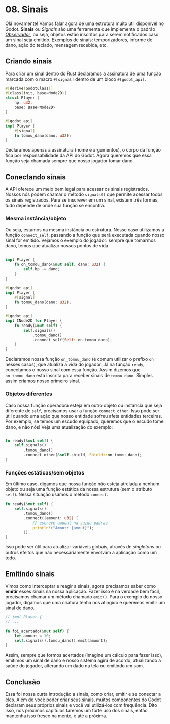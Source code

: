 # 08. Sinais

Olá novamente! Vamos falar agora de uma estrutura muito útil disponível no Godot. **Sinais** ou _Signals_ são uma ferramenta que implementa o padrão [_Observador_](https://refactoring.guru/pt-br/design-patterns/observer), ou seja, objetos estão inscritos para serem notificados caso um sinal seja emitido. Exemplos de sinais: temporizadores, informe de dano, ação do teclado, mensagem recebida, etc.

## Criando sinais

Para criar um sinal dentro do Rust declaramos a assinatura de uma função marcada com o macro `#[signal]` dentro de um bloco `#[godot_api]`.

```rust
#[derive(GodotClass)]
#[class(init, base=Node2D)]
struct Player {
    hp: u32,
    base: Base<Node2D>
}

#[godot_api]
impl Player {
    #[signal]
    fn tomou_dano(dano: u32);
}
```

Declaramos apenas a assinatura (nome e argumentos), o corpo da função fica por responsabilidade da API do Godot. Agora queremos que essa função seja chamada sempre que nosso jogador tomar dano.

## Conectando sinais

A API oferece um meio bem legal para acessar os sinais registrados. Nossos nós podem chamar o método `signals()` que permite acessar todos os sinais registrados. Para se inscrever em um sinal, existem três formas, tudo depende de onde sua função se encontra.

### Mesma instância/objeto

Ou seja, estamos na mesma instância ou estrutura. Nesse caso utilizamos a função `connect_self`, passando a função que será executada quando nosso sinal for emitido. Vejamos o exemplo do jogador: sempre que tomarmos dano, temos que atualizar nossos pontos de vida.

```rust

impl Player {
    fn on_tomou_dano(&mut self, dano: u32) {
        self.hp -= dano;
    }
} 

#[godot_api]
impl Player {
    #[signal]
    fn tomou_dano(dano: u32);
}

#[godot_api]
impl INode2D for Player {
    fn ready(&mut self) {
        self.signals()
            .tomou_dano()
            .connect_self(Self::on_tomou_dano);
    }
}
```

Declaramos nossa função `on_tomou_dano` (é comum utilizar o prefixo `on` nesses casos), que atualiza a vida do jogador. Já na função `ready`, conectamos o nosso sinal com essa função. Assim dizemos que `on_tomou_dano` está inscrita para receber sinais de `tomou_dano`. Simples assim criamos nosso primeiro sinal.

###  Objetos diferentes

Caso nossa função operadora esteja em outro objeto ou instância que seja diferente de `self`, precisamos usar a função `connect_other`. Isso pode ser útil quando uma ação que nosso entidade sofreu afeta entidades terceiras. Por exemplo, se temos um escudo equipado, queremos que o escudo tome dano, e não nós! Veja uma atualização do exemplo:

```rust

fn ready(&mut self) {
    self.signals()
        .tomou_dano()
        .connect_other(&self.shield, Shield::on_tomou_dano);
}
```

### Funções estáticas/sem objetos

Em último caso, digamos que nossa função não esteja atrelada a nenhum objeto ou seja uma função estática da nossa estrutura (sem o atributo `self`). Nessa situação usamos o método `connect`.

```rust
fn ready(&mut self) {
    self.signals()
        .tomou_dano()
        .connect(|amount: u32| {
            // escreve amount na saida padrao
            println!("Amout: {amout}");
        });
}
```

Isso pode ser útil para atualizar variáveis globais, através de _singletons_ ou outros efeitos que não necessariamente envolvam a aplicação como um todo.

## Emitindo sinais

Vimos como interceptar e reagir a sinais, agora precisamos saber como **emitir** esses sinais na nossa aplicação. Fazer isso é na verdade bem fácil, precisamos chamar um método chamado `emit()`. Para o exemplo do nosso jogador, digamos que uma criatura tenha nos atingido e queremos emitir um sinal de dano.

```rust
// impl Player {
// ...

fn foi_acertado(&mut self) {
    let amount = 10;
    self.signals().tomou_dano().emit(amount);
}
```

Assim, sempre que formos acertados (imagine um cálculo para fazer isso), emitimos um sinal de dano e nosso sistema agirá de acordo, atualizando a saúde do jogador, alterando um dado na tela ou emitindo um som. 

## Conclusão

Essa foi nossa curta introdução a sinais, como criar, emitir e se conectar a eles. Além de você poder criar seus sinais, muitos componentes do Godot declaram seus próprios sinais e você vai utilizá-los com frequência. Dito isso, nos próximos capítulos faremos um forte uso dos sinais, então mantenha isso fresco na mente, e até a próxima.
